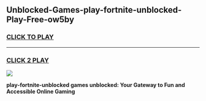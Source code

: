 
## Unblocked-Games-play-fortnite-unblocked-Play-Free-ow5by
<h3>
<a href="https://premium76.site?title=play-fortnite-unblocked&ref=18A1">CLICK TO PLAY</a></h3>
<hr>

<h3>
<a href="https://premium76.site?title=play-fortnite-unblocked&ref=18A1">CLICK 2 PLAY</a>
  
</h3>

<a href="https://premium76.site?title=play-fortnite-unblocked&ref=18A1"><img src="https://clearcache.store/games.png"></a>


**play-fortnite-unblocked games unblocked: Your Gateway to Fun and Accessible Online Gaming**
